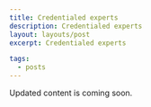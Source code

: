 ```yaml
---
title: Credentialed experts
description: Credentialed experts
layout: layouts/post
excerpt: Credentialed experts

tags:
  - posts
---
```


Updated content is coming soon.

